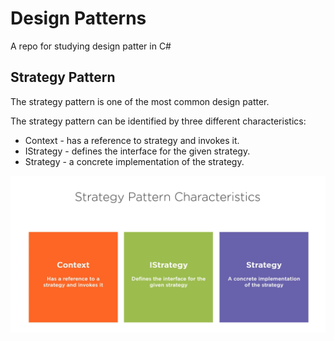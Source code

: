 # Design Patterns
A repo for studying design patter in C#

## Strategy Pattern
The strategy pattern is one of the most common design patter.

The strategy pattern can be identified by three different characteristics: 
- Context - has a reference to strategy and invokes it.
- IStrategy - defines the interface for the given strategy.
- Strategy - a concrete implementation of the strategy.

![alt text](img/strategy_pattern.png)